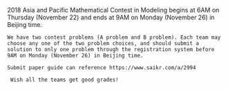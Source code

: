 2018 Asia and Pacific Mathematical Contest in Modeling begins at 6AM on Thursday (November 22) and ends at 9AM on Monday (November 26) in Beijing time.

    We have two contest problems (A problem and B problem). Each team may choose any one of the two problem choices, and should submit a solution to only one problem through the registration system before 9AM on Monday (November 26) in Beijing time.

    Submit paper guide can reference https://www.saikr.com/a/2994

     Wish all the teams get good grades!

